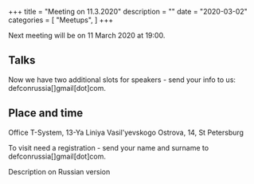 +++
title = "Meeting on 11.3.2020"
description = ""
date = "2020-03-02"
categories = [
    "Meetups",
]
+++

Next meeting will be on 11 March 2020 at 19:00.

<!--more-->

## Talks

Now we have two additional slots for speakers - send your info to us: defconrussia[]gmail[dot]com.


## Place and time

Office T-System, 13-Ya Liniya Vasil'yevskogo Ostrova, 14, St Petersburg

To visit need a registration - send your name and surname to defconrussia[]gmail[dot]com.

Description on Russian version
